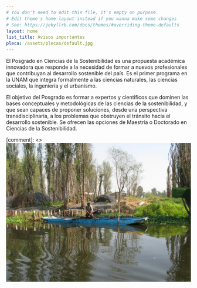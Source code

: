 ```yaml
---
# You don't need to edit this file, it's empty on purpose.
# Edit theme's home layout instead if you wanna make some changes
# See: https://jekyllrb.com/docs/themes/#overriding-theme-defaults
layout: home
list_title: Avisos importantes
pleca: /assets/plecas/default.jpg
---
```


El Posgrado en Ciencias de la Sostenibilidad es una propuesta
académica innovadora que responde a la necesidad de formar a nuevos
profesionales que contribuyan al desarrollo sostenible del país. Es el
primer programa en la UNAM que integra formalmente a las ciencias
naturales, las ciencias sociales, la ingeniería y el urbanismo.
 

El objetivo del Posgrado es formar a expertos y científicos que
dominen las bases conceptuales y metodológicas de las ciencias de la
sostenibilidad, y que sean capaces de proponer soluciones, desde una
perspectiva transdisciplinaria, a los problemas que obstruyen el
tránsito hacia el desarrollo sostenible. Se ofrecen las opciones de
Maestría o Doctorado en Ciencias de la Sostenibilidad.



[comment]: <> ![sistema de siembra en Xochimilco](/assets/xochi_sistema_sembrado.jpg)
